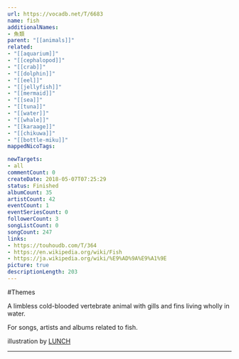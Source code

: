 ```yaml
---
url: https://vocadb.net/T/6683
name: fish
additionalNames: 
- 魚類
parent: "[[animals]]"
related:
- "[[aquarium]]"
- "[[cephalopod]]"
- "[[crab]]"
- "[[dolphin]]"
- "[[eel]]"
- "[[jellyfish]]"
- "[[mermaid]]"
- "[[sea]]"
- "[[tuna]]"
- "[[water]]"
- "[[whale]]"
- "[[karaage]]"
- "[[chikuwa]]"
- "[[bottle-miku]]"
mappedNicoTags:

newTargets:
- all
commentCount: 0
createDate: 2018-05-07T07:25:29
status: Finished
albumCount: 35
artistCount: 42
eventCount: 1
eventSeriesCount: 0
followerCount: 3
songListCount: 0
songCount: 247
links: 
- https://touhoudb.com/T/364
- https://en.wikipedia.org/wiki/Fish
- https://ja.wikipedia.org/wiki/%E9%AD%9A%E9%A1%9E
picture: true
descriptionLength: 203
---
```


#Themes

A limbless cold-blooded vertebrate animal with gills and fins living wholly in water.

For songs, artists and albums related to fish.

illustration by [LUNCH](https://www.pixiv.net/member.php?id=4282910)

---

